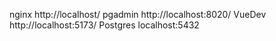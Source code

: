 nginx http://localhost/
pgadmin http://localhost:8020/
VueDev http://localhost:5173/
Postgres localhost:5432

